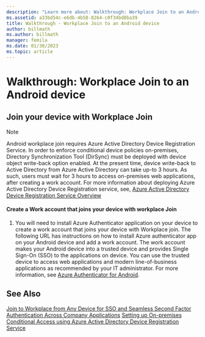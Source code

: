 ```yaml
---
description: "Learn more about: Walkthrough: Workplace Join to an Android device"
ms.assetid: a33bd54c-e6db-4b58-8264-c0f34bd8ba39
title: Walkthrough - Workplace Join to an Android device
author: billmath
ms.author: billmath
manager: femila
ms.date: 01/30/2023
ms.topic: article
---
```

# Walkthrough: Workplace Join to an Android device



## Join your device with Workplace Join

> [!NOTE]
> Android workplace join requires Azure Active Directory Device Registration Service. In order to enforce conditional device policies on-premises, Directory Synchronization Tool (DirSync) must be deployed with device object write-back option enabled. At the present time, device write-back to Active Directory from Azure Active Directory can take up-to 3 hours. As such, users must wait for 3 hours to access on-premises web applications, after creating a work account. For more information about deploying Azure Active Directory Device Registration service, see, [Azure Active Directory Device Registration Service Overview](/previous-versions/azure/dn788908(v=azure.100))

#### Create a Work account that joins your device with workplace Join

1.  You will need to install Azure Authenticator application on your device to create a work account that joins your device with Workplace join. The following URL has instructions on how to install Azure authenticator app on your Android device and add a work account. The work account makes your Android device into a trusted device and provides Single Sign-On (SSO) to the applications on device. You can use the trusted device to access web applications and modern line-of-business applications as recommended by your IT administrator. For more information, see [Azure Authenticator for Android](/azure/multi-factor-authentication/end-user/microsoft-authenticator-app-how-to).

## See Also
[Join to Workplace from Any Device for SSO and Seamless Second Factor Authentication Across Company Applications](Join-to-Workplace-from-Any-Device-for-SSO-and-Seamless-Second-Factor-Authentication-Across-Company-Applications.md)
[Setting up On-premises Conditional Access using Azure Active Directory Device Registration Service](/azure/active-directory/active-directory-device-registration-on-premises-setup)
